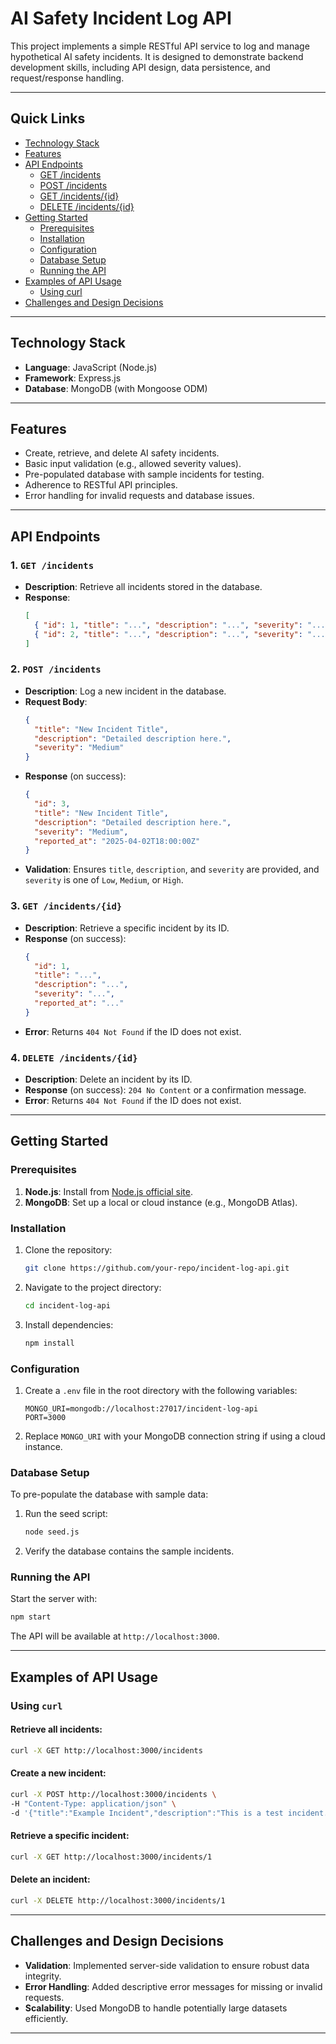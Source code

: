 # AI Safety Incident Log API

This project implements a simple RESTful API service to log and manage hypothetical AI safety incidents. It is designed to demonstrate backend development skills, including API design, data persistence, and request/response handling.

---

## Quick Links
- [Technology Stack](#technology-stack)
- [Features](#features)
- [API Endpoints](#api-endpoints)
  - [GET /incidents](#1-get-incidents)
  - [POST /incidents](#2-post-incidents)
  - [GET /incidents/{id}](#3-get-incidentsid)
  - [DELETE /incidents/{id}](#4-delete-incidentsid)
- [Getting Started](#getting-started)
  - [Prerequisites](#prerequisites)
  - [Installation](#installation)
  - [Configuration](#configuration)
  - [Database Setup](#database-setup)
  - [Running the API](#running-the-api)
- [Examples of API Usage](#examples-of-api-usage)
  - [Using curl](#using-curl)
- [Challenges and Design Decisions](#challenges-and-design-decisions)

---

## Technology Stack
- **Language**: JavaScript (Node.js)
- **Framework**: Express.js
- **Database**: MongoDB (with Mongoose ODM)

---

## Features
- Create, retrieve, and delete AI safety incidents.
- Basic input validation (e.g., allowed severity values).
- Pre-populated database with sample incidents for testing.
- Adherence to RESTful API principles.
- Error handling for invalid requests and database issues.

---

## API Endpoints

### 1. `GET /incidents`
- **Description**: Retrieve all incidents stored in the database.
- **Response**:
  ```json
  [
    { "id": 1, "title": "...", "description": "...", "severity": "...", "reported_at": "..." },
    { "id": 2, "title": "...", "description": "...", "severity": "...", "reported_at": "..." }
  ]
  ```

### 2. `POST /incidents`
- **Description**: Log a new incident in the database.
- **Request Body**:
  ```json
  {
    "title": "New Incident Title",
    "description": "Detailed description here.",
    "severity": "Medium"
  }
  ```
- **Response** (on success):
  ```json
  {
    "id": 3,
    "title": "New Incident Title",
    "description": "Detailed description here.",
    "severity": "Medium",
    "reported_at": "2025-04-02T18:00:00Z"
  }
  ```
- **Validation**: Ensures `title`, `description`, and `severity` are provided, and `severity` is one of `Low`, `Medium`, or `High`.

### 3. `GET /incidents/{id}`
- **Description**: Retrieve a specific incident by its ID.
- **Response** (on success):
  ```json
  {
    "id": 1,
    "title": "...",
    "description": "...",
    "severity": "...",
    "reported_at": "..."
  }
  ```
- **Error**: Returns `404 Not Found` if the ID does not exist.

### 4. `DELETE /incidents/{id}`
- **Description**: Delete an incident by its ID.
- **Response** (on success): `204 No Content` or a confirmation message.
- **Error**: Returns `404 Not Found` if the ID does not exist.

---

## Getting Started

### Prerequisites
1. **Node.js**: Install from [Node.js official site](https://nodejs.org).
2. **MongoDB**: Set up a local or cloud instance (e.g., MongoDB Atlas).

### Installation
1. Clone the repository:
   ```bash
   git clone https://github.com/your-repo/incident-log-api.git
   ```
2. Navigate to the project directory:
   ```bash
   cd incident-log-api
   ```
3. Install dependencies:
   ```bash
   npm install
   ```

### Configuration
1. Create a `.env` file in the root directory with the following variables:
   ```env
   MONGO_URI=mongodb://localhost:27017/incident-log-api
   PORT=3000
   ```
2. Replace `MONGO_URI` with your MongoDB connection string if using a cloud instance.

### Database Setup
To pre-populate the database with sample data:
1. Run the seed script:
   ```bash
   node seed.js
   ```
2. Verify the database contains the sample incidents.

### Running the API
Start the server with:
```bash
npm start
```
The API will be available at `http://localhost:3000`.

---

## Examples of API Usage

### Using `curl`
#### Retrieve all incidents:
```bash
curl -X GET http://localhost:3000/incidents
```

#### Create a new incident:
```bash
curl -X POST http://localhost:3000/incidents \
-H "Content-Type: application/json" \
-d '{"title":"Example Incident","description":"This is a test incident.","severity":"Medium"}'
```

#### Retrieve a specific incident:
```bash
curl -X GET http://localhost:3000/incidents/1
```

#### Delete an incident:
```bash
curl -X DELETE http://localhost:3000/incidents/1
```

---

## Challenges and Design Decisions
- **Validation**: Implemented server-side validation to ensure robust data integrity.
- **Error Handling**: Added descriptive error messages for missing or invalid requests.
- **Scalability**: Used MongoDB to handle potentially large datasets efficiently.

---


